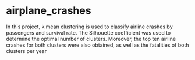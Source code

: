 # airplane_crashes
In this project, k mean clustering is used to classify airline crashes by passengers and survival rate. The Silhouette coefficient was used to determine the optimal number of clusters. Moreover, the top ten airline crashes for both clusters were also obtained, as well as the fatalities of both clusters per year
